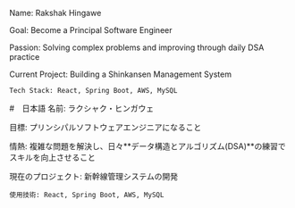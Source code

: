 Name: Rakshak Hingawe

Goal: Become a Principal Software Engineer

Passion: Solving complex problems and improving through daily DSA practice

Current Project: Building a Shinkansen Management System

    Tech Stack: React, Spring Boot, AWS, MySQL

#　日本語
名前: ラクシャク・ヒンガウェ

目標: プリンシパルソフトウェアエンジニアになること

情熱: 複雑な問題を解決し、日々**データ構造とアルゴリズム(DSA)**の練習でスキルを向上させること

現在のプロジェクト: 新幹線管理システムの開発

    使用技術: React, Spring Boot, AWS, MySQL


